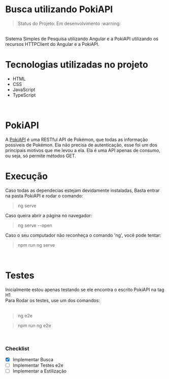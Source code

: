 
<h1>Busca utilizando PokiAPI</h1>
<blockquote>Status do Projeto: Em desenvolvimento :warning: </blockquote>
<br>
Sistema Simples de Pesquisa utilizando Angular e a PokiAPI
utilizando os recursos HTTPClient do Angular e a PokiAPI.
<br>
<h1>Tecnologias utilizadas no projeto</h1>
<ul>
<li>HTML</li>
<li>CSS</li>
<li>JavaScript</li>
<li>TypeScript</li>
</ul>
<br>
<h1>PokiAPI</h1>
A <a href="https://pokeapi.co/">PokiAPI</a> é uma RESTful API de Pokémon, que todas as informação possiveis de Pokémon.
Ela não precisa de autenticação, esse foi um dos principais motivos que me levou a ela.
Ela é uma API apenas de consumo, ou seja, só permite métodos GET.
<br>
<h1>Execução</h1>
Caso todas as dependecias estejam devidamente instaladas, Basta entrar na pasta PokiAPI e rodar o comando: 
<blockquote>	ng serve </blockquote>

Caso queira abrir a página no navegador:
<blockquote>    ng serve --open </blockquote>

Caso o seu computador não reconheça o comando 'ng', você pode tentar:
 <blockquote>   npm run ng serve </blockquote>

<br>

<h1>Testes</h1>
Inicialmente estou apenas testando se ele encontra o escrito PokiAPI na tag H1 <br>
Para Rodar os testes, use um dos comandos: <br><br>
 <blockquote>   ng e2e  </blockquote> 
 <blockquote>   npm run ng e2e  </blockquote>
   
<br>

### Checklist


- [x] Implementar Busca	
- [ ] Implementar Testes e2e
- [ ] Implementar a Estilização
